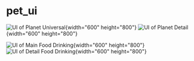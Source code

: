 # pet_ui

![UI of Planet Universal](a3.jpg){width="600" height="800"}
![UI of Planet Detail](a4.jpg){width="600" height="800"}

![UI of Main Food Drinking](a2.jpg){width="600" height="800"}
![UI of Detail Food Drinking](a1.jpg){width="600" height="800"}
